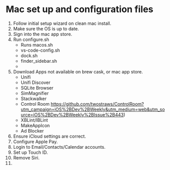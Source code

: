 # Mac set up and configuration files
1. Follow initial setup wizard on clean mac install.
2. Make sure the OS is up to date.
3. Sign into the mac app store.
4. Run configure.sh
    - Runs macos.sh
    - vs-code-config.sh
    - dock.sh
    - finder_sidebar.sh
    -
5. Download Apps not available on brew cask, or mac app store.
    - Unifi
    - Unifi Discover
    - SQLite Browser
    - SimMagnifier
    - Stackwalker
    - Control Room https://github.com/twostraws/ControlRoom?utm_campaign=iOS%2BDev%2BWeekly&utm_medium=web&utm_source=iOS%2BDev%2BWeekly%2BIssue%2B443)
    - XBLint/IBLint
    - MakeAppIcon
    - Ad Blocker
6. Ensure iCloud settings are correct.
7. Configure Apple Pay.
8. Login to Email/Contacts/Calendar accounts.
9. Set up Touch ID.
10. Remove Siri.
11. 

